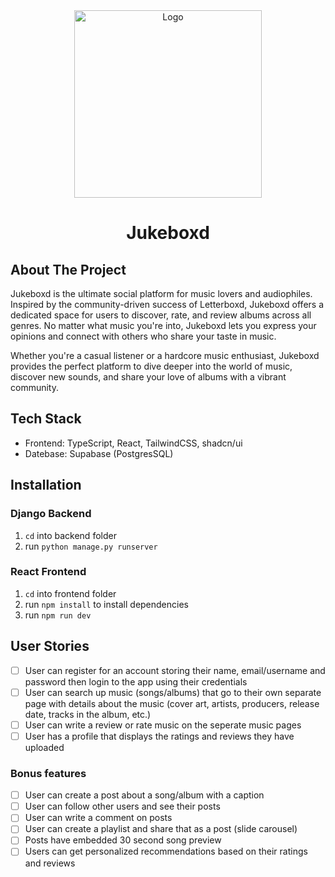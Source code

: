 <div align="center">
  <a href="https://github.com/allennguyen01/Jukeboxd">
    <img src="./frontend/public/logo.svg" alt="Logo" width="300">
  </a>

  <h1>Jukeboxd</h1>

</div>

## About The Project

Jukeboxd is the ultimate social platform for music lovers and audiophiles. Inspired by the community-driven success of Letterboxd, Jukeboxd offers a dedicated space for users to discover, rate, and review albums across all genres. No matter what music you're into, Jukeboxd lets you express your opinions and connect with others who share your taste in music.

Whether you're a casual listener or a hardcore music enthusiast, Jukeboxd provides the perfect platform to dive deeper into the world of music, discover new sounds, and share your love of albums with a vibrant community.

## Tech Stack

- Frontend: TypeScript, React, TailwindCSS, shadcn/ui
- Datebase: Supabase (PostgresSQL)

## Installation

### Django Backend

1. `cd` into backend folder
2. run `python manage.py runserver`

### React Frontend

1. `cd` into frontend folder
2. run `npm install` to install dependencies
3. run `npm run dev`

## User Stories

- [ ] User can register for an account storing their name, email/username and password then login to the app using their credentials
- [ ] User can search up music (songs/albums) that go to their own separate page with details about the music (cover art, artists, producers, release date, tracks in the album, etc.)
- [ ] User can write a review or rate music on the seperate music pages
- [ ] User has a profile that displays the ratings and reviews they have uploaded

### Bonus features

- [ ] User can create a post about a song/album with a caption
- [ ] User can follow other users and see their posts
- [ ] User can write a comment on posts
- [ ] User can create a playlist and share that as a post (slide carousel)
- [ ] Posts have embedded 30 second song preview
- [ ] Users can get personalized recommendations based on their ratings and reviews
